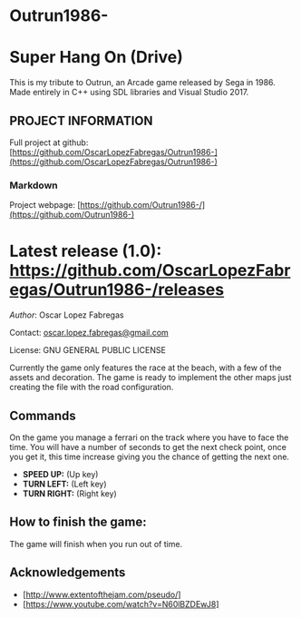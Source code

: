 # Outrun1986-
# Super Hang On (Drive)
 This is my tribute to Outrun, an Arcade game released by Sega in 1986. Made entirely in C++ using SDL libraries and Visual Studio 2017.
  
 ## PROJECT INFORMATION
  
 Full project at github: [https://github.com/OscarLopezFabregas/Outrun1986-](https://github.com/OscarLopezFabregas/Outrun1986-) 
  
 ### Markdown
 Project webpage: [https://github.com/Outrun1986-/](https://github.com/Outrun1986-) 
  
 # Latest release (1.0): https://github.com/OscarLopezFabregas/Outrun1986-/releases 
  
 *Author*: Oscar Lopez Fabregas
 
 Contact: oscar.lopez.fabregas@gmail.com
  
 License: GNU GENERAL PUBLIC LICENSE
  
 Currently the game only features the race at the beach, with a few of the assets and decoration. The game
 is ready to implement the other maps just creating the file with the road configuration.
  
 ## Commands
 On the game you manage a ferrari on the track where you have to face the time. You will have a number of seconds to get the next check point, once you get it, this time increase giving you the chance of getting the next one.
  
 * **SPEED UP:** (Up key)
 * **TURN LEFT:** (Left key)
 * **TURN RIGHT:** (Right key)
  
 ## How to finish the game:
 
 The game will finish when you run out of time.

 ## Acknowledgements
 * [http://www.extentofthejam.com/pseudo/]
 * [https://www.youtube.com/watch?v=N60lBZDEwJ8]
